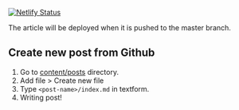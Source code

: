 [![Netlify Status](https://api.netlify.com/api/v1/badges/c9fcc435-a82a-4179-ae93-f0dc887db2dd/deploy-status)](https://app.netlify.com/sites/thirsty-swanson-734122/deploys)

The article will be deployed when it is pushed to the master branch.

## Create new post from Github

1. Go to [content/posts](./content/posts) directory.
2. Add file > Create new file
3. Type `<post-name>/index.md` in textform.
4. Writing post!

